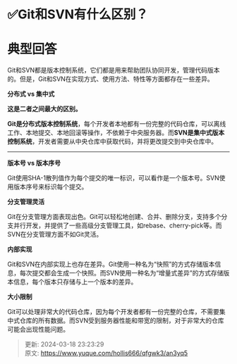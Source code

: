 # ✅Git和SVN有什么区别？

# 典型回答


Git和SVN都是版本控制系统，它们都是用来帮助团队协同开发，管理代码版本的。但是，Git和SVN在实现方式、使用方法、特性等方面都存在一些差异。



**分布式 vs 集中式**

**这是二者之间最大的区别。**

**Git是分布式版本控制系统**，每个开发者本地都有一份完整的代码仓库，可以离线工作、本地提交、本地回滚等操作，不依赖于中央服务器。而**SVN是集中式版本控制系统**，开发者需要从中央仓库中获取代码，并将更改提交到中央仓库中。

****

**版本号 vs 版本序号**

Git使用SHA-1散列值作为每个提交的唯一标识，可以看作是一个版本号。SVN使用版本序号来标识每个提交。



**分支管理灵活**

Git在分支管理方面表现出色。Git可以轻松地创建、合并、删除分支，支持多个分支并行开发，并提供了一些高级分支管理工具，如rebase、cherry-pick等。而SVN在分支管理方面不如Git灵活。



**内部实现**

Git和SVN在内部实现上也存在差异。Git使用一种名为“快照”的方式存储版本信息，每次提交都会生成一个快照。而SVN使用一种名为“增量式差异”的方式存储版本信息，每个版本只存储与上一个版本的差异。



**大小限制**

Git可以处理非常大的代码仓库，因为每个开发者都有一份完整的仓库，不需要集中式仓库的所有数据。而SVN受到服务器性能和带宽的限制，对于非常大的仓库可能会出现性能问题。



> 更新: 2024-03-18 23:23:29  
> 原文: <https://www.yuque.com/hollis666/qfgwk3/an3yq5>